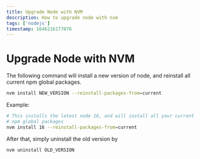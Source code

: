 ```yaml
---
title: Upgrade Node with NVM
description: How to upgrade node with nvm
tags: ['nodejs']
timestamp: 1646216177076
---
```


# Upgrade Node with NVM

The following command will install a new version of node, and reinstall all current npm global packages.

```sh
nvm install NEW_VERSION --reinstall-packages-from=current
```

Example:

```sh
# This installs the latest node 16, and will install all your current
# npm global packages
nvm install 16 --reinstall-packages-from=current
```

After that, simply uninstall the old version by

```sh
nvm uninstall OLD_VERSION
```

<PostDate />
<PageTags />
